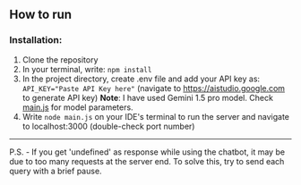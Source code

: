 ## How to run
### Installation:
1. Clone the repository
2. In your terminal, write: ```npm install```
2. In the project directory, create .env file and add your API key as: ```API_KEY="Paste API Key here"``` (navigate to https://aistudio.google.com to generate API key)
**Note**: I have used Gemini 1.5 pro model. Check [main.js](https://github.com/Aaryan015/Gemini-Chatbot/blob/main/main.js) for model parameters.
3. Write ```node main.js``` on your IDE's terminal to run the server and navigate to localhost:3000 (double-check port number)
-----
P.S. - If you get 'undefined' as response while using the chatbot, it may be due to too many requests at the server end. To solve this, try to send each query with a brief pause.
